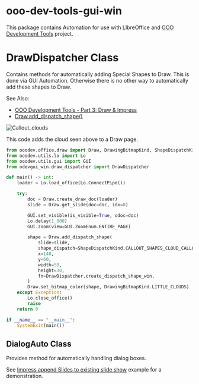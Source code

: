 # ooo-dev-tools-gui-win

This package contains Automation for use with LIbreOffice and [OOO Development Tools] project.

# DrawDispatcher Class

Contains methods for automatically adding Special Shapes to Draw.
This is done via GUI Automation.
Otherwise there is no other way to automatically add these shapes to Draw.

See Also:

- [OOO Development Tools - Part 3: Draw & Impress](https://python-ooo-dev-tools.readthedocs.io/en/latest/odev/part3/index.html)
- [Draw.add_dispatch_shape()](https://python-ooo-dev-tools.readthedocs.io/en/latest/src/office/draw.html#ooodev.office.draw.Draw.add_dispatch_shape)

![Callout_clouds](https://user-images.githubusercontent.com/4193389/200589660-9ccede18-b0b5-4052-a36c-ef3f5002ea7c.png)

This code adds the cloud seen above to a Draw page.

```python
from ooodev.office.draw import Draw, DrawingBitmapKind, ShapeDispatchKind
from ooodev.utils.lo import Lo
from ooodev.utils.gui import GUI
from odevgui_win.draw_dispatcher import DrawDispatcher

def main() -> int:
    loader = Lo.load_office(Lo.ConnectPipe())

    try:
        doc = Draw.create_draw_doc(loader)
        slide = Draw.get_slide(doc=doc, idx=0)

        GUI.set_visible(is_visible=True, odoc=doc)
        Lo.delay(1_000)
        GUI.zoom(view=GUI.ZoomEnum.ENTIRE_PAGE)

        shape = Draw.add_dispatch_shape(
            slide=slide,
            shape_dispatch=ShapeDispatchKind.CALLOUT_SHAPES_CLOUD_CALLOUT,
            x=140,
            y=60,
            width=50,
            height=30,
            fn=DrawDispatcher.create_dispatch_shape_win,
        )
        Draw.set_bitmap_color(shape, DrawingBitmapKind.LITTLE_CLOUDS)
    except Exception:
        Lo.close_office()
        raise
    return 0

if __name__ == "__main__":
    SystemExit(main())
```

## DialogAuto Class

Provides method for automatically handling dialog boxes.

See [Impress append Slides to existing slide show] example for a demonstration.

[OOO Development Tools]: https://python-ooo-dev-tools.readthedocs.io/en/latest/index.html
[Impress append Slides to existing slide show]: https://github.com/Amourspirit/python-ooouno-ex/tree/main/ex/auto/impress/odev_append_slides
